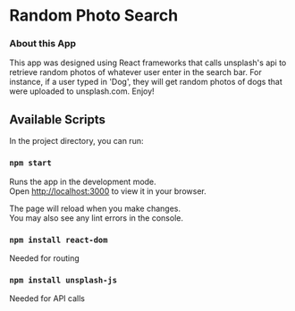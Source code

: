 # Random Photo Search

### About this App

This app was designed using React frameworks that calls unsplash's api to retrieve random photos of whatever 
user enter in the search bar. For instance, if a user typed in 'Dog', they will get random photos of dogs that
were uploaded to unsplash.com. Enjoy!

## Available Scripts

In the project directory, you can run:

### `npm start`

Runs the app in the development mode.\
Open [http://localhost:3000](http://localhost:3000) to view it in your browser.

The page will reload when you make changes.\
You may also see any lint errors in the console.

### `npm install react-dom`

Needed for routing

### `npm install unsplash-js`

Needed for API calls 
